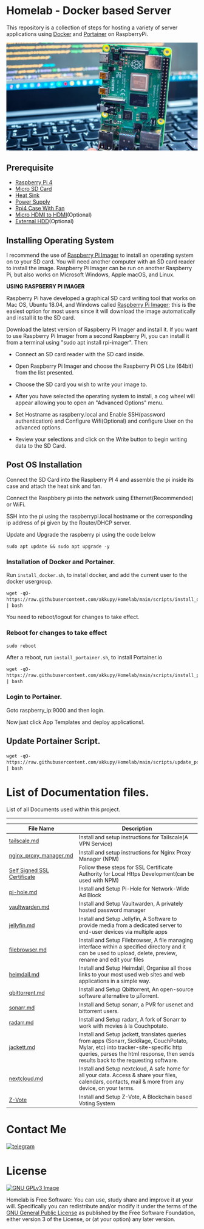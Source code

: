 # Homelab - Docker based Server

This repository is a collection of steps for hosting a variety of server applications using [Docker](https://www.docker.com/) and [Portainer](https://github.com/portainer/portainer) on RaspberryPi.

![alt text](https://github.com/akkupy/Homelab/blob/main/images/rpi4.jpg?raw=true)

## Prerequisite

* [Raspberry Pi 4](https://robu.in/product/raspberry-pi-4-model-b-with-4-gb-ram/)
* [Micro SD Card](https://www.amazon.in/gp/product/B082WPGKT6)
* [Heat Sink](https://robu.in/product/black-4-in-1-heat-sink-set-aluminum-for-raspberry-pi-4b/)
* [Power Supply](https://www.amazon.in/gp/product/B07XY8F3P7/)
* [Rpi4 Case With Fan](https://www.amazon.in/gp/product/B082ZQSHFZ/)
* [Micro HDMI to HDMI](https://www.amazon.in/gp/product/B08PW6W54V/)(Optional)
* [External HDD](https://www.flipkart.com/wd-1-5-tb-wired-external-hard-disk-drive-hdd/p/itmfcyh2wheuvhbk)(Optional)

## Installing Operating System

I recommend the use of [Raspberry Pi Imager](https://www.raspberrypi.com/software/) to install an operating system on to your SD card. You will need another computer with an SD card reader to install the image. Raspberry Pi Imager can be run on another Raspberry Pi, but also works on Microsoft Windows, Apple macOS, and Linux.

**USING RASPBERRY PI IMAGER**

Raspberry Pi have developed a graphical SD card writing tool that works on Mac OS, Ubuntu 18.04, and Windows called [Raspberry Pi Imager](https://www.raspberrypi.com/software/); this is the easiest option for most users since it will download the image automatically and install it to the SD card.

Download the latest version of Raspberry Pi Imager and install it. If you want to use Raspberry Pi Imager from a second Raspberry Pi, you can install it from a terminal using "sudo apt install rpi-imager". Then:

* Connect an SD card reader with the SD card inside.

* Open Raspberry Pi Imager and choose the Raspberry Pi OS Lite (64bit) from the list presented.

* Choose the SD card you wish to write your image to.

* After you have selected the operating system to install, a cog wheel will appear allowing you to open an "Advanced Options" menu.

* Set Hostname as raspberry.local and Enable SSH(password authentication) and Configure Wifi(Optional) and configure User on the advanced options.

* Review your selections and click on the Write button to begin writing data to the SD Card.

## Post OS Installation

Connect the SD Card into the Raspberry PI 4 and assemble the pi inside its case and attach the heat sink and fan.

Connect the Raspbbery pi into the network using Ethernet(Recommended) or WiFi.

SSH into the pi using the raspberrypi.local hostname or the corresponding ip address of pi given by the Router/DHCP server.

Update and Upgrade the raspberry pi using the code below

```
sudo apt update && sudo apt upgrade -y
```

### Installation of Docker and Portainer.
Run `install_docker.sh`, to install docker, and add the current user to the docker usergroup.

```
wget -qO- https://raw.githubusercontent.com/akkupy/Homelab/main/scripts/install_docker.sh | bash
```
You need to reboot/logout for changes to take effect.

### Reboot for changes to take effect

```
sudo reboot
```

After a reboot, run `install_portainer.sh`, to install Portainer.io

```
wget -qO- https://raw.githubusercontent.com/akkupy/Homelab/main/scripts/install_portainer.sh | bash
```

### Login to Portainer.

Goto raspberry_ip:9000 and then login.

Now just click App Templates and deploy applications!.

## Update Portainer Script.

```
wget -qO- https://raw.githubusercontent.com/akkupy/Homelab/main/scripts/update_portainer.sh | bash
```

# List of Documentation files.


List of all Documents used within this project.

---

| File Name | Description |
| --------- | ----------- |
|[tailscale.md](./docs/tailscale.md)|Install and setup instructions for Tailscale(A VPN Service)|
|[nginx_proxy_manager.md](./docs/nginx_proxy_manager.md)|Install and setup instructions for Nginx Proxy Manager (NPM)|
|[Self Signed SSL Certificate](https://github.com/akkupy/Self_Signed_SSL_Cerificate)|Follow these steps for SSL Certificate Authority for Local Https Development(can be used with NPM)|
|[pi-hole.md](./docs/pi-hole.md)|Install and Setup Pi-Hole for Network-Wide Ad Block|
|[vaultwarden.md](./docs/vaultwarden.md)|Install and Setup Vaultwarden, A privately hosted password manager|
|[jellyfin.md](./docs/jellyfin.md)|Install and Setup Jellyfin, A Software to provide media from a dedicated server to end-user devices via multiple apps|
|[filebrowser.md](./docs/filebrowser.md)|Install and Setup Filebrowser, A file managing interface within a specified directory and it can be used to upload, delete, preview, rename and edit your files|
|[heimdall.md](./docs/heimdall.md)|Install and Setup Heimdall, Organise all those links to your most used web sites and web applications in a simple way.|
|[qbittorrent.md](./docs/qbittorrent.md)|Install and Setup Qbittorrent, An open-source software alternative to µTorrent.|
|[sonarr.md](./docs/sonarr.md)|Install and Setup sonarr, a PVR for usenet and bittorrent users.|
|[radarr.md](./docs/radarr.md)|Install and Setup radarr, A fork of Sonarr to work with movies à la Couchpotato.|
|[jackett.md](./docs/jackett.md)|Install and Setup jackett, translates queries from apps (Sonarr, SickRage, CouchPotato, Mylar, etc) into tracker-site-specific http queries, parses the html response, then sends results back to the requesting software.|
|[nextcloud.md](./docs/nextcloud.md)|Install and Setup nextcloud, A safe home for all your data. Access & share your files, calendars, contacts, mail & more from any device, on your terms.|
|[Z-Vote](https://github.com/akkupy/Z-Vote/tree/production)|Install and Setup Z-Vote, A Blockchain based Voting System|




# Contact Me
 [![telegram](https://img.shields.io/badge/Akku-000000?style=for-the-badge&logo=telegram)](https://t.me/akkupy)


# License
[![GNU GPLv3 Image](https://www.gnu.org/graphics/gplv3-127x51.png)](http://www.gnu.org/licenses/gpl-3.0.en.html)  

Homelab is Free Software: You can use, study share and improve it at your
will. Specifically you can redistribute and/or modify it under the terms of the
[GNU General Public License](https://www.gnu.org/licenses/gpl.html) as
published by the Free Software Foundation, either version 3 of the License, or
(at your option) any later version. 


